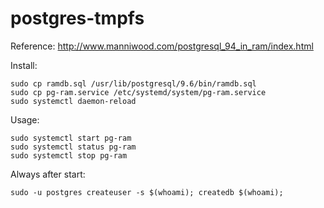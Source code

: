 # postgres-tmpfs

Reference: http://www.manniwood.com/postgresql_94_in_ram/index.html

Install:
```
sudo cp ramdb.sql /usr/lib/postgresql/9.6/bin/ramdb.sql
sudo cp pg-ram.service /etc/systemd/system/pg-ram.service
sudo systemctl daemon-reload
```

Usage:
```
sudo systemctl start pg-ram
sudo systemctl status pg-ram
sudo systemctl stop pg-ram
```

Always after start:
```
sudo -u postgres createuser -s $(whoami); createdb $(whoami);
```
